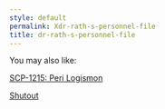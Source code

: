 ```yaml
---
style: default
permalink: Xdr-rath-s-personnel-file
title: dr-rath-s-personnel-file
---
```

You may also like:

[SCP-1215: Peri Logismon](http://scp-wiki.net/scp-1215)

[Shutout](http://scp-wiki.net/shutout)
